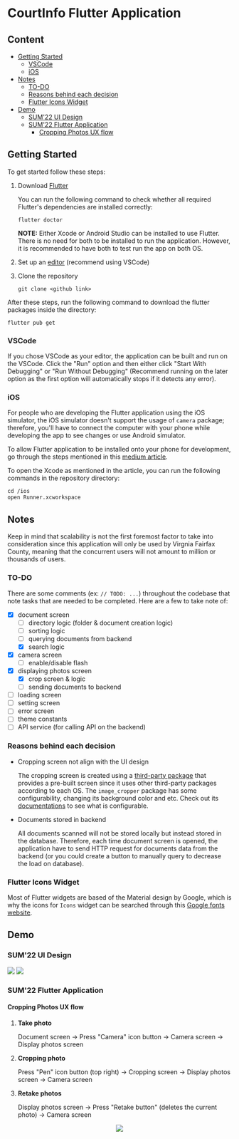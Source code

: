 <h1>CourtInfo Flutter Application </h1>

<h2> Content </h2>

- [Getting Started](#getting-started)
  - [VSCode](#vscode)
  - [iOS](#ios)
- [Notes](#notes)
  - [TO-DO](#to-do)
  - [Reasons behind each decision](#reasons-behind-each-decision)
  - [Flutter Icons Widget](#flutter-icons-widget)
- [Demo](#demo)
  - [SUM'22 UI Design](#sum22-ui-design)
  - [SUM'22 Flutter Application](#sum22-flutter-application)
    - [Cropping Photos UX flow](#cropping-photos-ux-flow)

## Getting Started
To get started follow these steps:
1. Download [Flutter](https://docs.flutter.dev/get-started/install)
   
   You can run the following command to check whether all required Flutter's dependencies are installed correctly:
   ```
   flutter doctor
   ```
   <b>NOTE:</b> Either Xcode or Android Studio can be installed to use Flutter. There is no need for both to be installed to run the application. However, it is recommended to have both to test run the app on both OS.
2. Set up an [editor](https://docs.flutter.dev/get-started/editor?tab=vscode) (recommend using VSCode)
3. Clone the repository
    ```
    git clone <github link>
    ```

After these steps, run the following command to download the flutter packages inside the directory:
```
flutter pub get
```

### VSCode
If you chose VSCode as your editor, the application can be built and run on the VSCode. Click the "Run" option and then either click "Start With Debugging" or "Run Without Debugging" (Recommend running on the later option as the first option will automatically stops if it detects any error).

### iOS
For people who are developing the Flutter application using the iOS simulator, the iOS simulator doesn't support the usage of `camera` package; therefore, you'll have to connect the computer with your phone while developing the app to see changes or use Android simulator. 

To allow Flutter application to be installed onto your phone for development, go through the steps mentioned in this [medium article](https://medium.com/front-end-weekly/how-to-test-your-flutter-ios-app-on-your-ios-device-75924bfd75a8).

To open the Xcode as mentioned in the article, you can run the following commands in the repository directory:
```
cd /ios
open Runner.xcworkspace
```

## Notes
Keep in mind that scalability is not the first foremost factor to take into consideration since this application will only be used by Virgnia Fairfax County, meaning that the concurrent users will not amount to million or thousands of users.
### TO-DO
There are some comments (ex: `// TODO: ...`) throughout the codebase that note tasks that are needed to be completed. Here are a few to take note of: 

- [x] document screen
  - [ ] directory logic (folder & document creation logic)
  - [ ] sorting logic
  - [ ] querying documents from backend
  - [x] search logic
- [x] camera screen
  - [ ] enable/disable flash
- [x] displaying photos screen
  - [x] crop screen & logic
  - [ ] sending documents to backend
- [ ] loading screen
- [ ] setting screen
- [ ] error screen
- [ ] theme constants
- [ ] API service (for calling API on the backend)

### Reasons behind each decision
- Cropping screen not align with the UI design

    The cropping screen is created using a [third-party package](https://pub.dev/packages/image_cropper) that provides a pre-built screen since it uses other third-party packages according to each OS. The `image_cropper` package has some configurability, changing its background color and etc. Check out its [documentations](https://pub.dev/packages/image_cropper#customization) to see what is configurable.
- Documents stored in backend
    
    All documents scanned will not be stored locally but instead stored in the database. Therefore, each time document screen is opened, the application have to send HTTP request for documents data from the backend (or you could create a button to manually query to decrease the load on database).

### Flutter Icons Widget

Most of Flutter widgets are based of the Material design by Google, which is why the icons for `Icons` widget can be searched through this [Google fonts website](https://fonts.google.com/icons).

## Demo
### SUM'22 UI Design 
<img src="https://i.imgur.com/RCiLISB.png" />
<img src="https://i.imgur.com/JS870jG.png" />

### SUM'22 Flutter Application
#### Cropping Photos UX flow
1. <b>Take photo</b>
   
   Document screen &#8594; Press "Camera" icon button &#8594; Camera screen &#8594; Display photos screen
2. <b>Cropping photo</b>
   
   Press "Pen" icon button (top right) &#8594; Cropping screen &#8594; Display photos screen &#8594; Camera screen
3. <b>Retake photos</b>
   
   Display photos screen &#8594; Press "Retake button" (deletes the current photo) &#8594; Camera screen
<center>
<img src="https://media3.giphy.com/media/JIY74bvf6EPgojc3Lx/giphy.gif" />
</center>